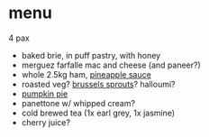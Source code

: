 # menu

4 pax

* baked brie, in puff pastry, with honey
* merguez farfalle mac and cheese (and paneer?)
* whole 2.5kg ham, [pineapple sauce](../in-progress/pineapple-sauce-for-ham.md)
* roasted veg? [brussels sprouts](../recipes/smashed-brussels-sprouts.md)? halloumi?
* [pumpkin pie](../recipes/confectionery/pumpkin-pie.md)
* panettone w/ whipped cream?
* cold brewed tea (1x earl grey, 1x jasmine)
* cherry juice?
